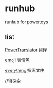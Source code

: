 # runhub
runhub for powertoys
## list
[PowerTranslator][1] 翻译 


[emoji][2] 表情包 


[everything][3] 搜索文件


//待探索</br>




  [1]: https://github.com/N0I0C0K/PowerTranslator
  [2]: https://github.com/hlaueriksson/GEmojiSharp
  [3]: https://github.com/lin-ycv/EverythingPowerToys
